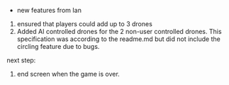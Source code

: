 - new features from Ian

1) ensured that players could add up to 3 drones
2) Added AI controlled drones for the 2 non-user controlled drones. This specification was according to the readme.md but did not include the circling feature due to bugs. 

next step:
1) end screen when the game is over. 
